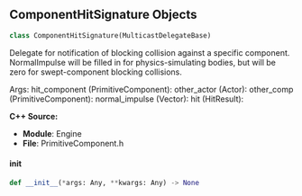 ## ComponentHitSignature Objects

```python
class ComponentHitSignature(MulticastDelegateBase)
```

Delegate for notification of blocking collision against a specific component.
NormalImpulse will be filled in for physics-simulating bodies, but will be zero for swept-component blocking collisions.

Args:
    hit_component (PrimitiveComponent): 
    other_actor (Actor): 
    other_comp (PrimitiveComponent): 
    normal_impulse (Vector): 
    hit (HitResult):

**C++ Source:**

- **Module**: Engine
- **File**: PrimitiveComponent.h

<a id="unreal.ComponentHitSignature.__init__"></a>

#### __init__

```python
def __init__(*args: Any, **kwargs: Any) -> None
```

<a id="unreal.ComponentOnClickedSignature"></a>